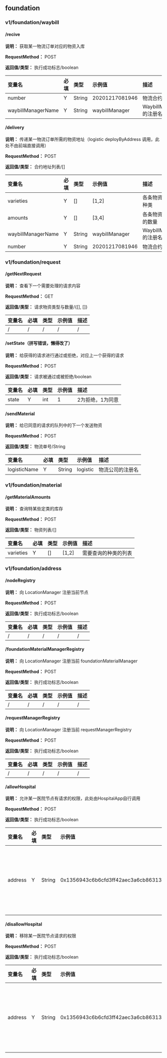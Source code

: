 ## foundation 

### v1/foundation/waybill

#### /recive

**说明：** 获取某一物流订单对应的物资入库

**RequestMethod：** POST

**返回值/类型：** 执行成功标志/boolean

变量名|必填|类型|示例值|描述
:--|:--|:--|:--|:--
number|Y|String|20201217081946|物流合约的编号
waybillManagerName|Y|String|waybillManager|WaybillManager的注册名

#### /delivery

**说明：** 传递某一物流订单所需的物资地址（logistic deployByAddress 调用，此处不由前端直接调用）

**RequestMethod：** POST

**返回值/类型：** 合约地址列表/[]

变量名|必填|类型|示例值|描述
:--|:--|:--|:--|:--
varieties|Y|[]|[1,2]|各条物资对应的种类
amounts|Y|[]|[3,4]|各条物资对应给的数量
waybillManagerName|Y|String|waybillManager|WaybillManager 的注册名
number|Y|String|20201217081946|物流合约的编号

### v1/foundation/request

#### /getNextRequest

**说明：** 查看下一个需要处理的请求内容

**RequestMethod：** GET

**返回值/类型：** 请求物资类型与数量/{[], []}

变量名|必填|类型|示例值|描述
:--|:--|:--|:--|:--
/|/|/|/|/

#### /setState（拼写错误，懒得改了）

**说明：** 给获得的请求进行通过或拒绝，对应上一个获得的请求

**RequestMethod：** POST

**返回值/类型：** 请求被通过或被拒绝/boolean

变量名|必填|类型|示例值|描述
:--|:--|:--|:--|:--
state|Y|int|1|2为拒绝，1为同意

#### /sendMaterial

**说明：** 给已同意的请求的队列中的下一个发送物资

**RequestMethod：** POST

**返回值/类型：** 物流单号/String

变量名|必填|类型|示例值|描述
:--|:--|:--|:--|:--
logisticName|Y|String|logistic|物流公司的注册名

### v1/foundation/material

#### /getMaterialAmounts

**说明：** 查询特某些定类的库存

**RequestMethod：** POST

**返回值/类型：** 物资列表/[]

变量名|必填|类型|示例值|描述
:--|:--|:--|:--|:--
varieties|Y|[]|[1,2]|需要查询的种类的列表

### v1/foundation/address

#### /nodeRegistry 

**说明：** 向 LocationManager 注册当前节点

**RequestMethod：** POST

**返回值/类型：** 执行成功标志/boolean

变量名|必填|类型|示例值|描述
:--|:--|:--|:--|:--
/|/|/|/|/

#### /foundationMaterialManagerRegistry

**说明：** 向 LocationManager 注册当前 foundationMaterialManager

**RequestMethod：** POST

**返回值/类型：** 执行成功标志/boolean

变量名|必填|类型|示例值|描述
:--|:--|:--|:--|:--
/|/|/|/|/

#### /requestManagerRegistry

**说明：** 向 LocationManager 注册当前 requestManagerRegistry

**RequestMethod：** POST

**返回值/类型：** 执行成功标志/boolean

变量名|必填|类型|示例值|描述
:--|:--|:--|:--|:--
/|/|/|/|/

#### /allowHospital

**说明：** 允许某一医院节点有请求的权限，此处由HospitalApp自行调用

**RequestMethod：** POST

**返回值/类型：** 执行成功标志/boolean

变量名|必填|类型|示例值|描述
:--|:--|:--|:--|:--
address|Y|String|0x1356943c6b6cfd3ff42aec3a6cb863135108e804|合约或节点的地址值

#### /disallowHospital

**说明：** 移除某一医院节点请求的权限

**RequestMethod：** POST

**返回值/类型：** 执行成功标志/boolean

变量名|必填|类型|示例值|描述
:--|:--|:--|:--|:--
address|Y|String|0x1356943c6b6cfd3ff42aec3a6cb863135108e804|合约或节点的地址值
